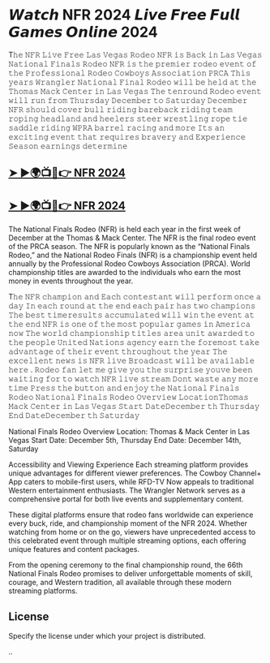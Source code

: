 # 𝙒𝙖𝙩𝙘𝙝 NFR 2024 𝙇𝙞𝙫𝙚 𝙁𝙧𝙚𝙚 𝙁𝙪𝙡𝙡 𝙂𝙖𝙢𝙚𝙨 𝙊𝙣𝙡𝙞𝙣𝙚 2024 

T𝚑𝚎 𝙽𝙵𝚁 𝙻𝚒𝚟𝚎 𝙵𝚛𝚎𝚎 𝙻𝚊𝚜 𝚅𝚎𝚐𝚊𝚜 𝚁𝚘𝚍𝚎𝚘 𝙽𝙵𝚁 𝚒𝚜 𝙱𝚊𝚌𝚔 𝚒𝚗 𝙻𝚊𝚜 𝚅𝚎𝚐𝚊𝚜 𝙽𝚊𝚝𝚒𝚘𝚗𝚊𝚕 𝙵𝚒𝚗𝚊𝚕𝚜 𝚁𝚘𝚍𝚎𝚘 𝙽𝙵𝚁 𝚒𝚜 𝚝𝚑𝚎 𝚙𝚛𝚎𝚖𝚒𝚎𝚛 𝚛𝚘𝚍𝚎𝚘 𝚎𝚟𝚎𝚗𝚝 𝚘𝚏 𝚝𝚑𝚎 𝙿𝚛𝚘𝚏𝚎𝚜𝚜𝚒𝚘𝚗𝚊𝚕 𝚁𝚘𝚍𝚎𝚘 𝙲𝚘𝚠𝚋𝚘𝚢𝚜 𝙰𝚜𝚜𝚘𝚌𝚒𝚊𝚝𝚒𝚘𝚗 𝙿𝚁𝙲𝙰 𝚃𝚑𝚒𝚜 𝚢𝚎𝚊𝚛𝚜 𝚆𝚛𝚊𝚗𝚐𝚕𝚎𝚛 𝙽𝚊𝚝𝚒𝚘𝚗𝚊𝚕 𝙵𝚒𝚗𝚊𝚕 𝚁𝚘𝚍𝚎𝚘 𝚠𝚒𝚕𝚕 𝚋𝚎 𝚑𝚎𝚕𝚍 𝚊𝚝 𝚝𝚑𝚎 𝚃𝚑𝚘𝚖𝚊𝚜 𝙼𝚊𝚌𝚔 𝙲𝚎𝚗𝚝𝚎𝚛 𝚒𝚗 𝙻𝚊𝚜 𝚅𝚎𝚐𝚊𝚜 𝚃𝚑𝚎 𝚝𝚎𝚗𝚛𝚘𝚞𝚗𝚍 𝚁𝚘𝚍𝚎𝚘 𝚎𝚟𝚎𝚗𝚝 𝚠𝚒𝚕𝚕 𝚛𝚞𝚗 𝚏𝚛𝚘𝚖 𝚃𝚑𝚞𝚛𝚜𝚍𝚊𝚢 𝙳𝚎𝚌𝚎𝚖𝚋𝚎𝚛 𝚝𝚘 𝚂𝚊𝚝𝚞𝚛𝚍𝚊𝚢 𝙳𝚎𝚌𝚎𝚖𝚋𝚎𝚛 𝙽𝙵𝚁 𝚜𝚑𝚘𝚞𝚕𝚍 𝚌𝚘𝚟𝚎𝚛 𝚋𝚞𝚕𝚕 𝚛𝚒𝚍𝚒𝚗𝚐 𝚋𝚊𝚛𝚎𝚋𝚊𝚌𝚔 𝚛𝚒𝚍𝚒𝚗𝚐 𝚝𝚎𝚊𝚖 𝚛𝚘𝚙𝚒𝚗𝚐 𝚑𝚎𝚊𝚍𝚕𝚊𝚗𝚍 𝚊𝚗𝚍 𝚑𝚎𝚎𝚕𝚎𝚛𝚜 𝚜𝚝𝚎𝚎𝚛 𝚠𝚛𝚎𝚜𝚝𝚕𝚒𝚗𝚐 𝚛𝚘𝚙𝚎 𝚝𝚒𝚎 𝚜𝚊𝚍𝚍𝚕𝚎 𝚛𝚒𝚍𝚒𝚗𝚐 𝚆𝙿𝚁𝙰 𝚋𝚊𝚛𝚛𝚎𝚕 𝚛𝚊𝚌𝚒𝚗𝚐 𝚊𝚗𝚍 𝚖𝚘𝚛𝚎 𝙸𝚝𝚜 𝚊𝚗 𝚎𝚡𝚌𝚒𝚝𝚒𝚗𝚐 𝚎𝚟𝚎𝚗𝚝 𝚝𝚑𝚊𝚝 𝚛𝚎𝚚𝚞𝚒𝚛𝚎𝚜 𝚋𝚛𝚊𝚟𝚎𝚛𝚢 𝚊𝚗𝚍 𝙴𝚡𝚙𝚎𝚛𝚒𝚎𝚗𝚌𝚎 𝚂𝚎𝚊𝚜𝚘𝚗 𝚎𝚊𝚛𝚗𝚒𝚗𝚐𝚜 𝚍𝚎𝚝𝚎𝚛𝚖𝚒𝚗𝚎 


<h2><a href="https://tinyurl.com/nfr24slv">➤ ►🌍📺📱👉 NFR 2024 </a></h2>

<h2><a href="https://tinyurl.com/nfr24slv">➤ ►🌍📺📱👉 NFR 2024 </a></h2>


The National Finals Rodeo (NFR) is held each year in the first week of December at the Thomas & Mack Center. The NFR is the final rodeo event of the PRCA season. The NFR is popularly known as the “National Finals Rodeo,” and the National Rodeo Finals (NFR) is a championship event held annually by the Professional Rodeo Cowboys Association (PRCA). World championship titles are awarded to the individuals who earn the most money in events throughout the year.

T𝚑𝚎 𝙽𝙵𝚁 𝚌𝚑𝚊𝚖𝚙𝚒𝚘𝚗 𝚊𝚗𝚍 𝙴𝚊𝚌𝚑 𝚌𝚘𝚗𝚝𝚎𝚜𝚝𝚊𝚗𝚝 𝚠𝚒𝚕𝚕 𝚙𝚎𝚛𝚏𝚘𝚛𝚖 𝚘𝚗𝚌𝚎 𝚊 𝚍𝚊𝚢 𝙸𝚗 𝚎𝚊𝚌𝚑 𝚛𝚘𝚞𝚗𝚍 𝚊𝚝 𝚝𝚑𝚎 𝚎𝚗𝚍 𝚎𝚊𝚌𝚑 𝚙𝚊𝚒𝚛 𝚑𝚊𝚜 𝚝𝚠𝚘 𝚌𝚑𝚊𝚖𝚙𝚒𝚘𝚗𝚜 𝚃𝚑𝚎 𝚋𝚎𝚜𝚝 𝚝𝚒𝚖𝚎𝚛𝚎𝚜𝚞𝚕𝚝𝚜 𝚊𝚌𝚌𝚞𝚖𝚞𝚕𝚊𝚝𝚎𝚍 𝚠𝚒𝚕𝚕 𝚠𝚒𝚗 𝚝𝚑𝚎 𝚎𝚟𝚎𝚗𝚝 𝚊𝚝 𝚝𝚑𝚎 𝚎𝚗𝚍 𝙽𝙵𝚁 𝚒𝚜 𝚘𝚗𝚎 𝚘𝚏 𝚝𝚑𝚎 𝚖𝚘𝚜𝚝 𝚙𝚘𝚙𝚞𝚕𝚊𝚛 𝚐𝚊𝚖𝚎𝚜 𝚒𝚗 𝙰𝚖𝚎𝚛𝚒𝚌𝚊 𝚗𝚘𝚠 𝚃𝚑𝚎 𝚠𝚘𝚛𝚕𝚍 𝚌𝚑𝚊𝚖𝚙𝚒𝚘𝚗𝚜𝚑𝚒𝚙 𝚝𝚒𝚝𝚕𝚎𝚜 𝚊𝚛𝚎𝚊 𝚞𝚗𝚒𝚝 𝚊𝚠𝚊𝚛𝚍𝚎𝚍 𝚝𝚘 𝚝𝚑𝚎 𝚙𝚎𝚘𝚙𝚕𝚎 𝚄𝚗𝚒𝚝𝚎𝚍 𝙽𝚊𝚝𝚒𝚘𝚗𝚜 𝚊𝚐𝚎𝚗𝚌𝚢 𝚎𝚊𝚛𝚗 𝚝𝚑𝚎 𝚏𝚘𝚛𝚎𝚖𝚘𝚜𝚝 𝚝𝚊𝚔𝚎 𝚊𝚍𝚟𝚊𝚗𝚝𝚊𝚐𝚎 𝚘𝚏 𝚝𝚑𝚎𝚒𝚛 𝚎𝚟𝚎𝚗𝚝 𝚝𝚑𝚛𝚘𝚞𝚐𝚑𝚘𝚞𝚝 𝚝𝚑𝚎 𝚢𝚎𝚊𝚛 𝚃𝚑𝚎 𝚎𝚡𝚌𝚎𝚕𝚕𝚎𝚗𝚝 𝚗𝚎𝚠𝚜 𝚒𝚜 𝙽𝙵𝚁 𝚕𝚒𝚟𝚎 𝙱𝚛𝚘𝚊𝚍𝚌𝚊𝚜𝚝 𝚠𝚒𝚕𝚕 𝚋𝚎 𝚊𝚟𝚊𝚒𝚕𝚊𝚋𝚕𝚎 𝚑𝚎𝚛𝚎  . 𝚁𝚘𝚍𝚎𝚘 𝚏𝚊𝚗 𝚕𝚎𝚝 𝚖𝚎 𝚐𝚒𝚟𝚎 𝚢𝚘𝚞 𝚝𝚑𝚎 𝚜𝚞𝚛𝚙𝚛𝚒𝚜𝚎 𝚢𝚘𝚞𝚟𝚎 𝚋𝚎𝚎𝚗 𝚠𝚊𝚒𝚝𝚒𝚗𝚐 𝚏𝚘𝚛 𝚝𝚘 𝚠𝚊𝚝𝚌𝚑 𝙽𝙵𝚁 𝚕𝚒𝚟𝚎 𝚜𝚝𝚛𝚎𝚊𝚖 𝙳𝚘𝚗𝚝 𝚠𝚊𝚜𝚝𝚎 𝚊𝚗𝚢 𝚖𝚘𝚛𝚎 𝚝𝚒𝚖𝚎 𝙿𝚛𝚎𝚜𝚜 𝚝𝚑𝚎 𝚋𝚞𝚝𝚝𝚘𝚗 𝚊𝚗𝚍 𝚎𝚗𝚓𝚘𝚢 𝚝𝚑𝚎 𝙽𝚊𝚝𝚒𝚘𝚗𝚊𝚕 𝙵𝚒𝚗𝚊𝚕𝚜 𝚁𝚘𝚍𝚎𝚘 𝙽𝚊𝚝𝚒𝚘𝚗𝚊𝚕 𝙵𝚒𝚗𝚊𝚕𝚜 𝚁𝚘𝚍𝚎𝚘 𝙾𝚟𝚎𝚛𝚟𝚒𝚎𝚠 𝙻𝚘𝚌𝚊𝚝𝚒𝚘𝚗𝚃𝚑𝚘𝚖𝚊𝚜 𝙼𝚊𝚌𝚔 𝙲𝚎𝚗𝚝𝚎𝚛 𝚒𝚗 𝙻𝚊𝚜 𝚅𝚎𝚐𝚊𝚜 𝚂𝚝𝚊𝚛𝚝 𝙳𝚊𝚝𝚎𝙳𝚎𝚌𝚎𝚖𝚋𝚎𝚛 𝚝𝚑 𝚃𝚑𝚞𝚛𝚜𝚍𝚊𝚢 𝙴𝚗𝚍 𝙳𝚊𝚝𝚎𝙳𝚎𝚌𝚎𝚖𝚋𝚎𝚛 𝚝𝚑 𝚂𝚊𝚝𝚞𝚛𝚍𝚊𝚢

National Finals Rodeo Overview
Location:	Thomas & Mack Center in Las Vegas
Start Date:	December 5th, Thursday
End Date:	December 14th, Saturday

Accessibility and Viewing Experience
Each streaming platform provides unique advantages for different viewer preferences. The Cowboy Channel+ App caters to mobile-first users, while RFD-TV Now appeals to traditional Western entertainment enthusiasts. The Wrangler Network serves as a comprehensive portal for both live events and supplementary content.

These digital platforms ensure that rodeo fans worldwide can experience every buck, ride, and championship moment of the NFR 2024. Whether watching from home or on the go, viewers have unprecedented access to this celebrated event through multiple streaming options, each offering unique features and content packages.

From the opening ceremony to the final championship round, the 66th National Finals Rodeo promises to deliver unforgettable moments of skill, courage, and Western tradition, all available through these modern streaming platforms.


## License

Specify the license under which your project is distributed.


..

